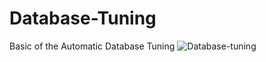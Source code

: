 # Database-Tuning
Basic of the Automatic Database Tuning
![Database-tuning](https://github.com/user-attachments/assets/6b9e0a81-7ee1-4f1d-92fa-5cb021769019)
